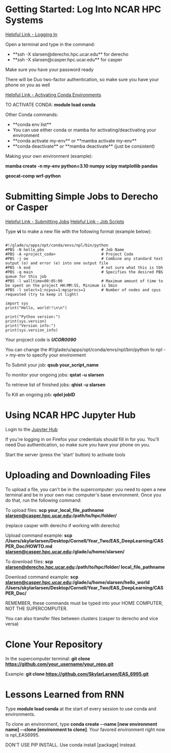 # Getting Started: Log Into NCAR HPC Systems

[Helpful Link - Logging In](https://ncar-hpc-docs.readthedocs.io/en/latest/getting-started/#about-this-page)

Open a terminal and type in the command:
<ul>
    <li>**ssh -X slarsen@derecho.hpc.ucar.edu** for derecho</li>
    <li>**ssh -X slarsen@casper.hpc.ucar.edu** for casper</li>
</ul>

Make sure you have your password ready

There will be Duo two-factor authentication, so make sure you have your phone on you as well

[Helpful Link - Activating Conda Environments](https://ncar-hpc-docs.readthedocs.io/en/latest/environment-and-software/user-environment/conda/)

TO ACTIVATE CONDA: **module load conda**

Other Conda commands:
<ul>
    <li>**conda env list**</li>
    <li>You can use either conda or mamba for activating/deactivating your environment </li>
    <li>**conda activate my-env** or **mamba activate my-env**</li>
    <li>**conda deactivate** or **mamba deactivate** (just be consistent)</li>
</ul>

Making your own environment (example):

**mamba create -n my-env python=3.10 numpy scipy matplotlib pandas**

**geocat-comp wrf-python**



# Submitting Simple Jobs to Derecho or Casper

[Helpful Link - Submitting Jobs](https://ncar-hpc-docs.readthedocs.io/en/latest/pbs/#job-scripts)
[Helpful Link - Job Scripts](https://ncar-hpc-docs.readthedocs.io/en/latest/pbs/job-scripts/)

Type **vi** to make a new file with the following format (example below):

~~~~~~~

#!/glade/u/apps/opt/conda/envs/npl/bin/python
#PBS -N hello_pbs                         # Job Name
#PBS -A <project_code>                    # Project Code
#PBS -j oe                                # Combine any standard text output (o) and error (e) into one output file
#PBS -k eod                               # not sure what this is tbh
#PBS -q main                              # Specifies the desired PBS queue for this job
#PBS -l walltime=00:05:00                 # Maximum amount of time to be spent on the project HH:MM:SS, Minimum is 5min
#PBS -l select=1:ncpus=1:mpiprocs=1       # Number of nodes and cpus requested (try to keep it light)

import sys
print("Hello, world!!\n\n")

print("Python version:")
print(sys.version)
print("Version info:")
print(sys.version_info)

~~~~~~~

Your projcect code is ***UCOR0090***

You can change the #!/glade/u/apps/opt/conda/envs/npl/bin/python to npl -> my-env to specify your environment

To Submit your job: **qsub your_script_name**

To monitor your ongoing jobs: **qstat -u slarsen**

To retrieve list of finished jobs: **qhist -u slarsen**

To Kill an ongoing job: **qdel jobID**

# Using NCAR HPC Jupyter Hub

Login to the [Jupyter Hub](https://jupyterhub.hpc.ucar.edu/)

If you're logging in on Firefox your credentials should fill in for you. You'll need Duo authentication, so make sure you have your phone on you.

Start the server (press the 'start' button) to activate tools

# Uploading and Downloading Files

To upload a file, you can't be in the supercomputer: you need to open a new terminal and be in your own mac computer's base environment. Once you do that, run the following command:

To upload files: **scp your_local_file_pathname slarsen@casper.hpc.ucar.edu:/path/to/hpc/folder/**

(replace casper with derecho if working with derecho)

Upload command example: **scp /Users/skylarlarsen/Desktop/Cornell/Year_Two/EAS_DeepLearning/CASPER_Doc/HOWTO.md slarsen@casper.hpc.ucar.edu:/glade/u/home/slarsen/**

To download files: **scp slarsen@derecho.hpc.ucar.edu:/path/to/hpc/folder/ local_file_pathname**

Download command example: **scp slarsen@casper.hpc.ucar.edu:/glade/u/home/slarsen/hello_world /Users/skylarlarsen/Desktop/Cornell/Year_Two/EAS_DeepLearning/CASPER_Doc/**

REMEMBER, these commands must be typed into your HOME COMPUTER, NOT THE SUPERCOMPUTER.

You can also transfer files between clusters (casper to derecho and vice versa)


# Clone Your Repository

In the supercomputer terminal: **git clone https://github.com/your_username/your_repo.git**

Example: **git clone https://github.com/SkylarLarsen/EAS_6995.git**

# Lessons Learned from RNN

Type **module load conda** at the start of every session to use conda and environments.

To clone an environment, type **conda create --name [new environment name] --clone [environment to clone]**. Your favored environment right now is npl_EAS6995.

DON'T USE PIP INSTALL. Use conda install [package] instead.